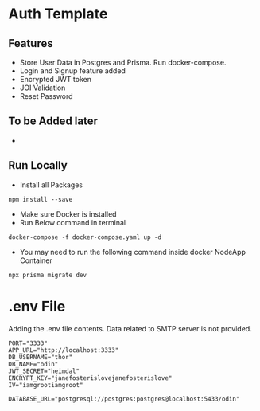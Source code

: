 # Auth Template

## Features

- Store User Data in Postgres and Prisma. Run docker-compose.
- Login and Signup feature added
- Encrypted JWT token
- JOI Validation
- Reset Password

## To be Added later

-

## Run Locally

- Install all Packages

```
npm install --save
```

- Make sure Docker is installed
- Run Below command in terminal

```
docker-compose -f docker-compose.yaml up -d
```

- You may need to run the following command inside docker NodeApp Container

```
npx prisma migrate dev
```

# .env File

Adding the .env file contents. Data related to SMTP server is not provided.

```
PORT="3333"
APP_URL="http://localhost:3333"
DB_USERNAME="thor"
DB_NAME="odin"
JWT_SECRET="heimdal"
ENCRYPT_KEY="janefosterislovejanefosterislove"
IV="iamgrootiamgroot"

DATABASE_URL="postgresql://postgres:postgres@localhost:5433/odin"
```
